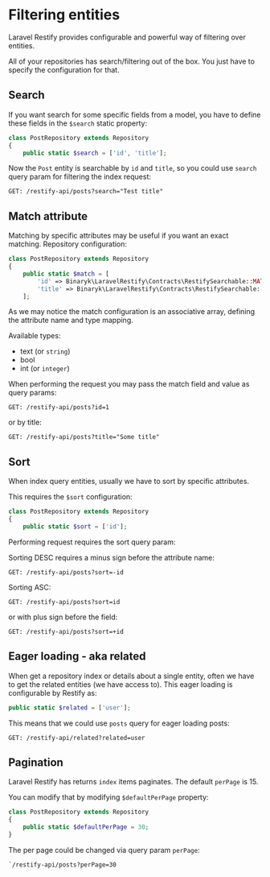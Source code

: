 # Filtering entities

Laravel Restify provides configurable and powerful way of filtering over entities. 

All of your repositories has search/filtering out of the box. You just have to specify the configuration for that.

## Search

If you want search for some specific fields from a model, you have to define these fields in the `$search` static 
property:

```php
class PostRepository extends Repository
{
    public static $search = ['id', 'title'];
```

Now the `Post` entity is searchable by `id` and `title`, so you could use `search` query param for filtering the index 
request: 

```http request
GET: /restify-api/posts?search="Test title"
```

## Match attribute

Matching by specific attributes may be useful if you want an exact matching. Repository
configuration:

```php
class PostRepository extends Repository
{
    public static $match = [
        'id' => Binaryk\LaravelRestify\Contracts\RestifySearchable::MATCH_INTEGER,
        'title' => Binaryk\LaravelRestify\Contracts\RestifySearchable::MATCH_TEXT,
    ];      
```

As we may notice the match configuration is an associative array, defining the attribute name and type mapping. 

Available types:

- text (or `string`)
- bool
- int (or `integer`)

When performing the request you may pass the match field and value as query params:

```http request
GET: /restify-api/posts?id=1
```

or by title:

```http request
GET: /restify-api/posts?title="Some title"
```


## Sort 
When index query entities, usually we have to sort by specific attributes. 

This requires the `$sort` configuration:

```php
class PostRepository extends Repository 
{
    public static $sort = ['id'];
```
 
 Performing request requires the sort query param: 
 
 Sorting DESC requires a minus sign before the attribute name:
 
 ```http request
GET: /restify-api/posts?sort=-id
```

 Sorting ASC:
 
 ```http request
GET: /restify-api/posts?sort=id
```

or with plus sign before the field:

 ```http request
GET: /restify-api/posts?sort=+id
```

## Eager loading - aka related

When get a repository index or details about a single entity, often we have to get the related entities (we have access to).
This eager loading is configurable by Restify as: 

```php
public static $related = ['user'];
```

This means that we could use `posts` query for eager loading posts:

```http request
GET: /restify-api/related?related=user
```

## Pagination

Laravel Restify has returns `index` items paginates. The default `perPage` is 15.

You can modify that by modifying `$defaultPerPage` property:

```php
class PostRepository extends Repository
{
    public static $defaultPerPage = 30;
}
```

The per page could be changed via query param `perPage`:

```http request
`/restify-api/posts?perPage=30
```
